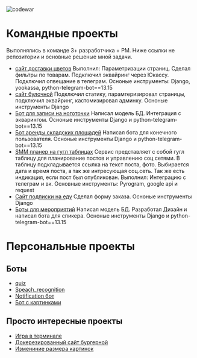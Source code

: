 ![codewar](https://www.codewars.com/users/AntonGorynya/badges/large)


<!--
**AntonGorynya/AntonGorynya** is a ✨ _special_ ✨ repository because its `README.md` (this file) appears on your GitHub profile.

Here are some ideas to get you started:

- 🔭 I’m currently working on ...
- 🌱 I’m currently learning ...
- 👯 I’m looking to collaborate on ...
- 🤔 I’m looking for help with ...
- 💬 Ask me about ...
- 📫 How to reach me: ...
- 😄 Pronouns: ...
- ⚡ Fun fact: ...
-->

# Командные проекты
Выполнялись в команде 3+ разработчика + РМ. Ниже ссылки не репозитории и основные решеные мной задачи.
- [сайт доставки цветов](https://github.com/AntonGorynya/FlowerShop)
  Выполнил: Параметризации страниц. Сделал фильтры по товарам. Подключил эквайринг через Юкассу. Подключил опвещание в телеграм.
  Осноные инструменты: Django, yookassa, python-telegram-bot==13.15
- [сайт булочной](https://github.com/AntonGorynya/bakery)
  Подключил статику, парамтеризировал страницы, подключил эквайринг, кастомизировал админку. Осноные инструменты Django
- [Бот для записи на ноготочки](https://github.com/AntonGorynya/BeautyCity)
  Написал модель БД. Интеграция с экварингом. Осноные инструменты Django и python-telegram-bot==13.15
- [Бот аренды складских площадей](https://github.com/AntonGorynya/SelfStorage)
  Написал бота для конечного пользователя. Осноные инструменты Django и python-telegram-bot==13.15
- [SMM планер на гугл таблицах](https://github.com/AntonGorynya/SMM_Planer)
  Сервис представляет с собой гугл таблицу для планирование постов и управлению соц сетями. В таблицу подкладывается ссылка на текст поста, фото. Выбирается дата и время поста, а так же интресующая соц.сеть. Так же есть индикация, если пост был опубликован.
  Выполнил: Интеграцию с телеграм и вк. Основные инструменты: Pyrogram, google api и request 
- [Сайт подписки на еду](https://github.com/Prikur76/foodplan)
  Сделал форму заказа. Осноные инструменты Django
- [Боты для мероприятий](https://github.com/AntonGorynya/PythonMeetup)
  Написал модель БД. Разработал Дизайн и написал бота для спикера. Осноные инструменты Django и python-telegram-bot==13.15
# Персональные проекты
## Боты
- [quiz](https://github.com/AntonGorynya/quiz_bot)
- [Speach_recognition](https://github.com/AntonGorynya/speech_recognition_bot)
- [Notification бот](https://github.com/AntonGorynya/notification_bot)
- [Бот с картинками](https://github.com/AntonGorynya/space-telegram)

## Просто интересные проекты
- [Игра в терминале](https://github.com/AntonGorynya/Space_game)
- [Докерезированный сайт бургерной](https://github.com/AntonGorynya/star-burger)
- [Измениние размера картинок](https://github.com/AntonGorynya/12_image_resize)
